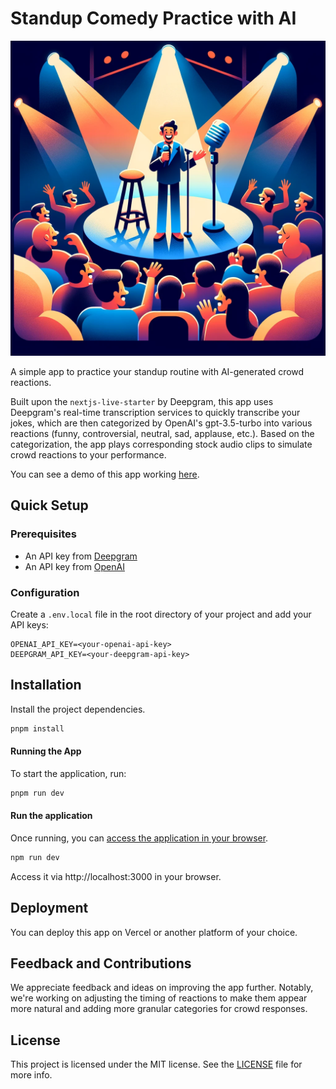 # Standup Comedy Practice with AI

![Cover Image](./public/cover.webp)

A simple app to practice your standup routine with AI-generated crowd reactions. 

Built upon the `nextjs-live-starter` by Deepgram, this app uses Deepgram's real-time transcription services to quickly transcribe your jokes, which are then categorized by OpenAI's gpt-3.5-turbo into various reactions (funny, controversial, neutral, sad, applause, etc.). Based on the categorization, the app plays corresponding stock audio clips to simulate crowd reactions to your performance.

You can see a demo of this app working [here]([http://your-placeholder-link.com](https://www.loom.com/share/2a8e84ba72a84bbe88f7f06b8ce69b31?sid=db1b35e5-5f96-4a7c-8fc8-58398e712232)).

## Quick Setup

### Prerequisites

- An API key from [Deepgram](https://deepgram.com/)
- An API key from [OpenAI](https://openai.com/)

### Configuration

Create a `.env.local` file in the root directory of your project and add your API keys:

```plaintext
OPENAI_API_KEY=<your-openai-api-key>
DEEPGRAM_API_KEY=<your-deepgram-api-key>
```

## Installation

Install the project dependencies.

```bash
pnpm install
```

#### Running the App

To start the application, run:

```bash
pnpm run dev
```

#### Run the application

Once running, you can [access the application in your browser](http://localhost:3000).

```bash
npm run dev
```

Access it via http://localhost:3000 in your browser.

## Deployment

You can deploy this app on Vercel or another platform of your choice.

## Feedback and Contributions

We appreciate feedback and ideas on improving the app further. Notably, we're working on adjusting the timing of reactions to make them appear more natural and adding more granular categories for crowd responses.

## License

This project is licensed under the MIT license. See the [LICENSE](./LICENSE) file for more info.
